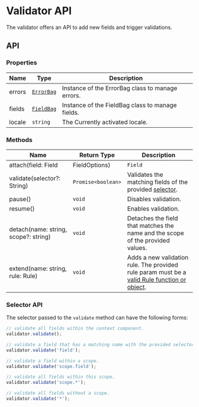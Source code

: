 # Validator API

The validator offers an API to add new fields and trigger validations.

## API

### Properties

|Name  | Type  | Description  |
|---------|---------|---------|
| errors | [`ErrorBag`](/api/errorbag.md)| Instance of the ErrorBag class to manage errors. |
| fields     | [`FieldBag`](/api/fieldbag.md)| Instance of the FieldBag class to manage fields. |
| locale | `string` | The Currently activated locale. |

### Methods

|Name  | Return Type  |Description  |
|---------|---------|---------|
|attach(field: Field | FieldOptions) | `Field` | attaches a new field to the validator. |
| validate(selector?: String) | `Promise<boolean>` | Validates the matching fields of the provided [selector](#selector-api). |
| pause() | `void` | Disables validation. |
| resume() | `void` | Enables validation. |
| detach(name: string, scope?: string) | `void` | Detaches the field that matches the name and the scope of the provided values. |
| extend(name: string, rule: Rule) | `void` | Adds a new validation rule. The provided rule param must be a [valid Rule function or object](/validation.md#custom-rules). |

### Selector API

The selector passed to the `validate` method can have the following forms:

```js
// validate all fields within the context component.
validator.validate();

// validate a field that has a matching name with the provided selector.
validator.validate('field');

// validate a field within a scope.
validator.validate('scope.field');

// validate all fields within this scope.
validator.validate('scope.*');

// validate all fields without a scope.
validator.validate('*');
```
